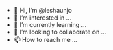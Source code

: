- 👋 Hi, I’m @leshaunjo
- 👀 I’m interested in ...
- 🌱 I’m currently learning ...
- 💞️ I’m looking to collaborate on ...
- 📫 How to reach me ...

<!---
leshaunjo/leshaunjo is a ✨ special ✨ repository because its `README.md` (this file) appears on your GitHub profile.
You can click the Preview link to take a look at your changes.
--->

